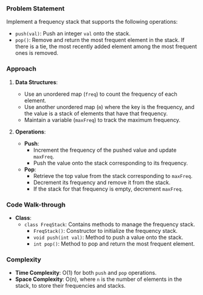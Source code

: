 ### Problem Statement
Implement a frequency stack that supports the following operations:
- `push(val)`: Push an integer `val` onto the stack.
- `pop()`: Remove and return the most frequent element in the stack. If there is a tie, the most recently added element among the most frequent ones is removed.

### Approach
1. **Data Structures**:
   - Use an unordered map (`freq`) to count the frequency of each element.
   - Use another unordered map (`m`) where the key is the frequency, and the value is a stack of elements that have that frequency.
   - Maintain a variable (`maxFreq`) to track the maximum frequency.

2. **Operations**:
   - **Push**:
     - Increment the frequency of the pushed value and update `maxFreq`.
     - Push the value onto the stack corresponding to its frequency.
   - **Pop**:
     - Retrieve the top value from the stack corresponding to `maxFreq`.
     - Decrement its frequency and remove it from the stack.
     - If the stack for that frequency is empty, decrement `maxFreq`.

### Code Walk-through
- **Class**:
  - `class FreqStack`: Contains methods to manage the frequency stack.
    - `FreqStack()`: Constructor to initialize the frequency stack.
    - `void push(int val)`: Method to push a value onto the stack.
    - `int pop()`: Method to pop and return the most frequent element.

### Complexity
- **Time Complexity**: O(1) for both `push` and `pop` operations.
- **Space Complexity**: O(n), where `n` is the number of elements in the stack, to store their frequencies and stacks.

